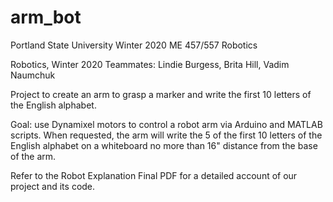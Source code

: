 # arm_bot

Portland State University 
Winter 2020
ME 457/557 Robotics

Robotics, Winter 2020
Teammates: Lindie Burgess, Brita Hill, Vadim Naumchuk

Project to create an arm to grasp a marker and write the first 10 letters of the English alphabet. 

Goal: use Dynamixel motors to control a robot arm via Arduino and MATLAB scripts. 
When requested, the arm will write the 5 of the first 10 letters of the English alphabet
on a whiteboard no more than 16" distance from the base of the arm. 

Refer to the Robot Explanation Final PDF for a detailed account of our project and its code. 
